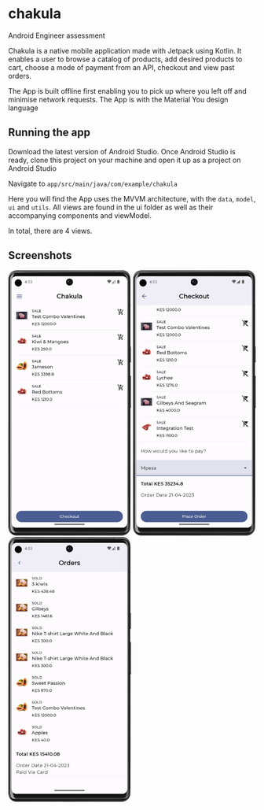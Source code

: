 # chakula
Android Engineer assessment

Chakula is a native mobile application made with Jetpack using Kotlin. It enables a user to browse a catalog of products, add desired products to cart,
choose a mode of payment from an API, checkout and view past orders.

The App is built offline first enabling you to pick up where you left off and minimise network requests.
The App is with the Material You design language

## Running the app
Download the latest version of Android Studio.
Once Android Studio is ready, clone this project on your machine and open it up as a project on Android Studio

Navigate to `app/src/main/java/com/example/chakula`

Here you will find the App uses the MVVM architecture, with the `data`, `model`, `ui` and `utils`. All views are found in the ui folder as well as their accompanying
components and viewModel.

In total, there are 4 views.

## Screenshots

<p float="left">
<img src="https://github.com/derekleiro/chakula/blob/main/app/src/main/java/com/example/chakula/screenshots/home.png" title="Home Page" alt="Home Page" width="250">
<img src="https://github.com/derekleiro/chakula/blob/main/app/src/main/java/com/example/chakula/screenshots/checkout.png" title="Checkout Page" alt="Checkout Page" width="250">
<img src="https://github.com/derekleiro/chakula/blob/main/app/src/main/java/com/example/chakula/screenshots/orders.png" title="Orders Page" alt="Orders Page" width="250">
</p>
  
